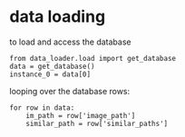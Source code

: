# data loading
to load and access the database
```
from data_loader.load import get_database
data = get_database()
instance_0 = data[0]
```
looping over the database rows:
```
for row in data:
    im_path = row['image_path']
    similar_path = row['similar_paths']
```
